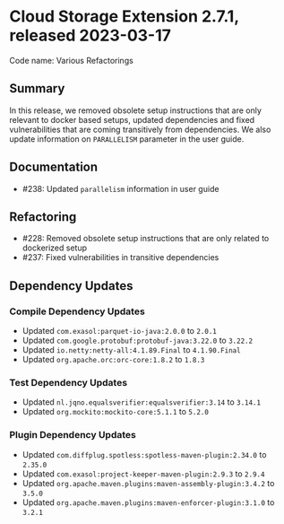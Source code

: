 # Cloud Storage Extension 2.7.1, released 2023-03-17

Code name: Various Refactorings

## Summary

In this release, we removed obsolete setup instructions that are only relevant to docker based setups, updated dependencies and fixed vulnerabilities that are coming transitively from dependencies. We also update information on `PARALLELISM` parameter in the user guide.

## Documentation

* #238: Updated `parallelism` information in user guide

## Refactoring

* #228: Removed obsolete setup instructions that are only related to dockerized setup
* #237: Fixed vulnerabilities in transitive dependencies

## Dependency Updates

### Compile Dependency Updates

* Updated `com.exasol:parquet-io-java:2.0.0` to `2.0.1`
* Updated `com.google.protobuf:protobuf-java:3.22.0` to `3.22.2`
* Updated `io.netty:netty-all:4.1.89.Final` to `4.1.90.Final`
* Updated `org.apache.orc:orc-core:1.8.2` to `1.8.3`

### Test Dependency Updates

* Updated `nl.jqno.equalsverifier:equalsverifier:3.14` to `3.14.1`
* Updated `org.mockito:mockito-core:5.1.1` to `5.2.0`

### Plugin Dependency Updates

* Updated `com.diffplug.spotless:spotless-maven-plugin:2.34.0` to `2.35.0`
* Updated `com.exasol:project-keeper-maven-plugin:2.9.3` to `2.9.4`
* Updated `org.apache.maven.plugins:maven-assembly-plugin:3.4.2` to `3.5.0`
* Updated `org.apache.maven.plugins:maven-enforcer-plugin:3.1.0` to `3.2.1`
